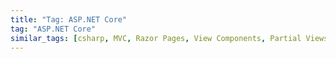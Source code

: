 ```yaml
---
title: "Tag: ASP.NET Core"
tag: "ASP.NET Core"
similar_tags: [csharp, MVC, Razor Pages, View Components, Partial Views]
---
```

